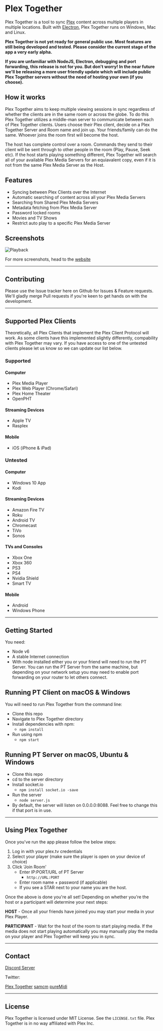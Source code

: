 # Plex Together

Plex Together is a tool to sync [Plex](http://plex.tv) content across multiple players in multiple locations. Built with [Electron](http://electron.atom.io), Plex Together runs on Windows, Mac and Linux.

**Plex Together is not yet ready for general public use. Most features are still being developed and tested. Please consider the current stage of the app a very early alpha.**

**If you are unfamiliar with NodeJS, Electron, debugging and port forwarding, this release is not for you. But don't worry! In the near future we'll be releasing a more user friendly update which will include public Plex Together servers without the need of hosting your own (if you choose).**



## How it works
Plex Together aims to keep multiple viewing sessions in sync regardless of whether the clients are in the same room or across the globe. To do this Plex Together utilizes a middle-man server to communicate between each of Plex Together clients. Users choose their Plex client, decide on a Plex Together Server and Room name and join up. Your friends/family can do the same. Whoever joins the room first will become the host. 

The host has complete control over a room. Commands they send to their client will be sent through to other people in the room (Play, Pause, Seek etc). If the host starts playing something different, Plex Together will search all of your available Plex Media Servers for an equiavalent copy, even if it is not from the same Plex Media Server as the Host.  

## Features
* Syncing between Plex Clients over the Internet
* Automatic searching of content across all your Plex Media Servers
* Searching from Shared Plex Media Servers
* Metadata fetching from Plex Media Server
* Password locked rooms
* Movies and TV Shows
* Restrict auto play to a specific Plex Media Server

## Screenshots

![Playback](http://plextogether.com/img/6-0playback.png)

For more screenshots, head to the [website](http://plextogether.com/app)

----
## Contributing
Please use the Issue tracker here on Github for Issues & Feature requests. We'll gladly merge Pull requests if you're keen to get hands on with the development. 

----
## Supported Plex Clients
Theoretically, all Plex Clients that implement the Plex Client Protocol will work. As some clients have this implemented slightly differently, compability with Plex Together may vary. If you have access to one of the untested clients please let us know so we can update our list below.
### Supported

#### Computer
* Plex Media Player 
* Plex Web Player (Chrome/Safari)
* Plex Home Theater
* OpenPHT

#### Streaming Devices
* Apple TV
* Rasplex

#### Mobile
* iOS (iPhone & iPad)

### Untested 

#### Computer
* Windows 10 App 
* Kodi

#### Streaming Devices
* Amazon Fire TV  
* Roku
* Android TV
* Chromecast
* TiVo
* Sonos

#### TVs and Consoles		
* Xbox One
* Xbox 360
* PS3
* PS4
* Nvidia Shield
* Smart TV

#### Mobile
* Android
* Windows Phone

----

## Getting Started

You need:

* Node v6
* A stable Internet connection
* With node installed either you or your friend will need to run the PT Server. You can run the PT Server from the same machine, but depending on your network setup you may need to enable port forwarding on your router to let others connect. 

## Running PT Client on macOS & Windows

You will need to run Plex Together from the command line:
* Clone this repo
* Navigate to Plex Together directory
* Install dependencies with npm:
  * ``npm install``
* Run using npm
	* ``npm start``

## Running PT Server on macOS, Ubuntu & Windows
* Clone this repo
* cd to the server directory
* Install socket.io
	* ``npm install socket.io -save``
* Run the server
	* ``node server.js``
* By default, the server will listen on 0.0.0.0:8088. Feel free to change this if that port is in use.

----
## Using Plex Together
Once you've run the app please follow the below steps:

1. Log in with your plex.tv credentials
2. Select your player (make sure the player is open on your device of choice)
3. Click 'Join Room'
	* Enter IP:PORT/URL of PT Server
		* ``http://URL:PORT``
	* Enter room name + password (if applicable)
	* If you see a STAR next to your name you are the host.

Once the above is done you're all set! Depending on whether you're the host or a participant will determine your next steps:

**HOST** - Once all your friends have joined you may start your media in your Plex Player.

**PARTICIPANT** - Wait for the host of the room to start playing media. If the media does not start playing automatically you may manually play the media on your player and Plex Together will keep you in sync.

----
## Contact
[Discord Server](https://discord.gg/fNU2t)

Twitter:

[Plex Together](https://twitter.com/plextogether)
[samcm](https://twitter.com/durksau)
[pureMidi](https://twitter.com/midnitegc)


----
## License

Plex Together is licensed under MIT License. See the ``LICENSE.txt`` file.
Plex Together is in no way affiliated with Plex Inc.
